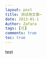 ```yaml
---
layout: post
title: 测试用文章~
date: 2013-01-1
Author: Zafara
tags: [元]
comments: true
toc: true
---
```


test
